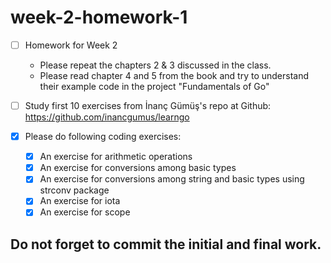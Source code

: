 # week-2-homework-1

- [ ] Homework for Week 2
    - Please repeat the chapters 2 & 3 discussed in the class. 
    - Please read chapter 4 and 5 from the book and try to understand their example code in the project "Fundamentals of Go"

- [ ] Study first 10 exercises from İnanç Gümüş's repo at Github: https://github.com/inancgumus/learngo

- [x] Please do following coding exercises:
  - [x] An exercise for arithmetic operations
  - [x] An exercise for conversions among basic types
  - [x] An exercise for conversions among string and basic types using strconv package
  - [x] An exercise for iota
  - [x] An exercise for scope
    
## Do not forget to commit the initial and final work.
